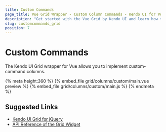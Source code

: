 ```yaml
---
title: Custom Commands
page_title: Vue Grid Wrapper - Custom Column Commands - Kendo UI for Vue
description: "Get started with the Vue Grid by Kendo UI and learn how to configure a custom-command column."
slug: customcommands_grid
position: 7
---
```


# Custom Commands

The Kendo UI Grid wrapper for Vue allows you to implement custom-command columns.

{% meta height:360 %}
{% embed_file grid/columns/custom/main.vue preview %}
{% embed_file grid/columns/custom/main.js %}
{% endmeta %}

## Suggested Links

* [Kendo UI Grid for jQuery](https://docs.telerik.com/kendo-ui/controls/data-management/grid/overview)
* [API Reference of the Grid Widget](https://docs.telerik.com/kendo-ui/api/javascript/ui/grid)

